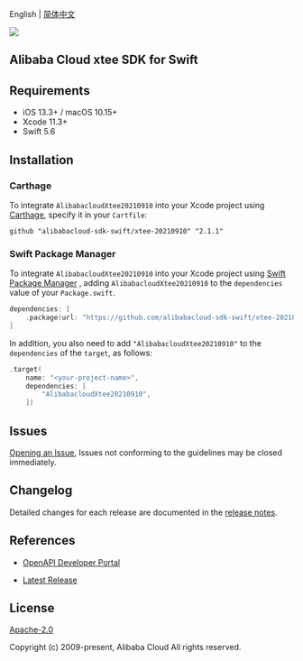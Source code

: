 English | [简体中文](README-CN.md)

![](https://aliyunsdk-pages.alicdn.com/icons/AlibabaCloud.svg)

## Alibaba Cloud xtee SDK for Swift

## Requirements

- iOS 13.3+ / macOS 10.15+
- Xcode 11.3+
- Swift 5.6

## Installation

### Carthage

To integrate `AlibabacloudXtee20210910` into your Xcode project using [Carthage](https://github.com/Carthage/Carthage), specify it in your `Cartfile`:

```ogdl
github "alibabacloud-sdk-swift/xtee-20210910" "2.1.1"
```

### Swift Package Manager

To integrate `AlibabacloudXtee20210910` into your Xcode project using [Swift Package Manager](https://swift.org/package-manager/) , adding `AlibabacloudXtee20210910` to the `dependencies` value of your `Package.swift`.

```swift
dependencies: [
    .package(url: "https://github.com/alibabacloud-sdk-swift/xtee-20210910.git", from: "2.1.1")
]
```

In addition, you also need to add `"AlibabacloudXtee20210910"` to the `dependencies` of the `target`, as follows:

```swift
.target(
    name: "<your-project-name>",
    dependencies: [
        "AlibabacloudXtee20210910",
    ])
```

## Issues

[Opening an Issue](https://github.com/alibabacloud-sdk-swift/xtee-20210910/issues/new), Issues not conforming to the guidelines may be closed immediately.

## Changelog

Detailed changes for each release are documented in the [release notes](./ChangeLog.txt).

## References

* [OpenAPI Developer Portal](https://next.api.alibabacloud.com/home)
- [Latest Release](https://github.com/alibabacloud-sdk-swift/xtee-20210910)

## License

[Apache-2.0](http://www.apache.org/licenses/LICENSE-2.0)

Copyright (c) 2009-present, Alibaba Cloud All rights reserved.
